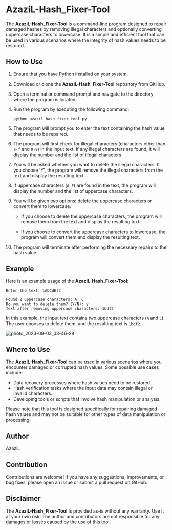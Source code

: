 # AzaziL-Hash_Fixer-Tool

The **AzaziL-Hash_Fixer-Tool** is a command-line program designed to repair damaged hashes by removing illegal characters and optionally converting uppercase characters to lowercase. It is a simple and efficient tool that can be used in various scenarios where the integrity of hash values needs to be restored.

## How to Use

1. Ensure that you have Python installed on your system.

2. Download or clone the **AzaziL-Hash_Fixer-Tool** repository from GitHub.

3. Open a terminal or command prompt and navigate to the directory where the program is located.

4. Run the program by executing the following command:

   ```
   python azazil_hash_fixer_tool.py
   ```

5. The program will prompt you to enter the text containing the hash value that needs to be repaired.

6. The program will first check for illegal characters (characters other than `a-f` and `0-9`) in the input text. If any illegal characters are found, it will display the number and the list of illegal characters.

7. You will be asked whether you want to delete the illegal characters. If you choose 'Y', the program will remove the illegal characters from the text and display the resulting text.

8. If uppercase characters (`A-F`) are found in the text, the program will display the number and the list of uppercase characters.

9. You will be given two options: delete the uppercase characters or convert them to lowercase.

    - If you choose to delete the uppercase characters, the program will remove them from the text and display the resulting text.
    
    - If you choose to convert the uppercase characters to lowercase, the program will convert them and display the resulting text.

10. The program will terminate after performing the necessary repairs to the hash value.

## Example

Here is an example usage of the **AzaziL-Hash_Fixer-Tool**:

```
Enter the text: 1AbCdEf2

Found 2 uppercase characters: A, C
Do you want to delete them? (Y/N): y
Text after removing uppercase characters: 1bdf2
```
In this example, the input text contains two uppercase characters (`A` and `C`). The user chooses to delete them, and the resulting text is `1bdf2`.

![photo_2023-09-03_03-46-28](https://github.com/MolCoteH/AzaziL_Hash_Fixer/assets/121525098/d6758819-c217-403b-8ae7-779b9f49b607)

## Where to Use

The **AzaziL-Hash_Fixer-Tool** can be used in various scenarios where you encounter damaged or corrupted hash values. Some possible use cases include:

- Data recovery processes where hash values need to be restored.
- Hash verification tasks where the input data may contain illegal or invalid characters.
- Developing tools or scripts that involve hash manipulation or analysis.

Please note that this tool is designed specifically for repairing damaged hash values and may not be suitable for other types of data manipulation or processing.

## Author

AzaziL

## Contribution

Contributions are welcome! If you have any suggestions, improvements, or bug fixes, please open an issue or submit a pull request on GitHub.

## Disclaimer

The **AzaziL-Hash_Fixer-Tool** is provided as-is without any warranty. Use it at your own risk. The author and contributors are not responsible for any damages or losses caused by the use of this tool.
